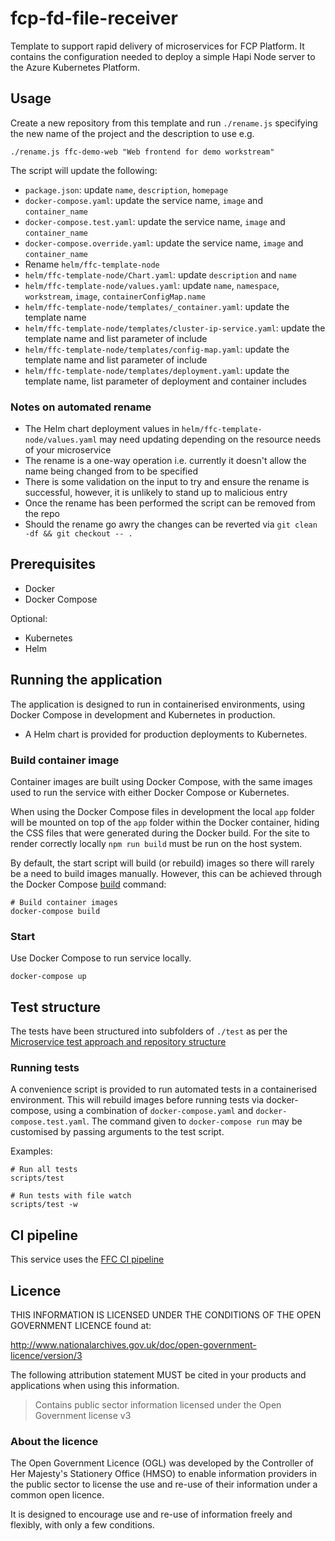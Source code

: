 # fcp-fd-file-receiver

Template to support rapid delivery of microservices for FCP Platform. It contains the configuration needed to deploy a simple Hapi Node server to the Azure Kubernetes Platform.

## Usage

Create a new repository from this template and run `./rename.js` specifying the new name of the project and the description to use e.g.
```
./rename.js ffc-demo-web "Web frontend for demo workstream"
```

The script will update the following:

* `package.json`: update `name`, `description`, `homepage`
* `docker-compose.yaml`: update the service name, `image` and `container_name`
* `docker-compose.test.yaml`: update the service name, `image` and `container_name`
* `docker-compose.override.yaml`: update the service name, `image` and `container_name`
* Rename `helm/ffc-template-node`
* `helm/ffc-template-node/Chart.yaml`: update `description` and `name`
* `helm/ffc-template-node/values.yaml`: update  `name`, `namespace`, `workstream`, `image`, `containerConfigMap.name`
* `helm/ffc-template-node/templates/_container.yaml`: update the template name
* `helm/ffc-template-node/templates/cluster-ip-service.yaml`: update the template name and list parameter of include
* `helm/ffc-template-node/templates/config-map.yaml`: update the template name and list parameter of include
* `helm/ffc-template-node/templates/deployment.yaml`: update the template name, list parameter of deployment and container includes

### Notes on automated rename

* The Helm chart deployment values in `helm/ffc-template-node/values.yaml` may need updating depending on the resource needs of your microservice
* The rename is a one-way operation i.e. currently it doesn't allow the name being changed from to be specified
* There is some validation on the input to try and ensure the rename is successful, however, it is unlikely to stand up to malicious entry
* Once the rename has been performed the script can be removed from the repo
* Should the rename go awry the changes can be reverted via `git clean -df && git checkout -- .`

## Prerequisites

- Docker
- Docker Compose

Optional:
- Kubernetes
- Helm

## Running the application

The application is designed to run in containerised environments, using Docker Compose in development and Kubernetes in production.

- A Helm chart is provided for production deployments to Kubernetes.

### Build container image

Container images are built using Docker Compose, with the same images used to run the service with either Docker Compose or Kubernetes.

When using the Docker Compose files in development the local `app` folder will
be mounted on top of the `app` folder within the Docker container, hiding the CSS files that were generated during the Docker build.  For the site to render correctly locally `npm run build` must be run on the host system.


By default, the start script will build (or rebuild) images so there will
rarely be a need to build images manually. However, this can be achieved
through the Docker Compose
[build](https://docs.docker.com/compose/reference/build/) command:

```
# Build container images
docker-compose build
```

### Start

Use Docker Compose to run service locally.

```
docker-compose up
```

## Test structure

The tests have been structured into subfolders of `./test` as per the
[Microservice test approach and repository structure](https://eaflood.atlassian.net/wiki/spaces/FPS/pages/1845396477/Microservice+test+approach+and+repository+structure)

### Running tests

A convenience script is provided to run automated tests in a containerised
environment. This will rebuild images before running tests via docker-compose,
using a combination of `docker-compose.yaml` and `docker-compose.test.yaml`.
The command given to `docker-compose run` may be customised by passing
arguments to the test script.

Examples:

```
# Run all tests
scripts/test

# Run tests with file watch
scripts/test -w
```

## CI pipeline

This service uses the [FFC CI pipeline](https://github.com/DEFRA/ffc-jenkins-pipeline-library)

## Licence

THIS INFORMATION IS LICENSED UNDER THE CONDITIONS OF THE OPEN GOVERNMENT LICENCE found at:

<http://www.nationalarchives.gov.uk/doc/open-government-licence/version/3>

The following attribution statement MUST be cited in your products and applications when using this information.

> Contains public sector information licensed under the Open Government license v3

### About the licence

The Open Government Licence (OGL) was developed by the Controller of Her Majesty's Stationery Office (HMSO) to enable information providers in the public sector to license the use and re-use of their information under a common open licence.

It is designed to encourage use and re-use of information freely and flexibly, with only a few conditions.
